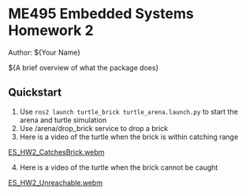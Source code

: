 # ME495 Embedded Systems Homework 2
Author: ${Your Name}

${A brief overview of what the package does}

## Quickstart
1. Use `ros2 launch turtle_brick turtle_arena.launch.py` to start the arena and turtle simulation
2. Use /arena/drop_brick service to drop a brick
3. Here is a video of the turtle when the brick is within catching range

[ES_HW2_CatchesBrick.webm](https://github.com/user-attachments/assets/8b60a1f4-4859-4142-9b8e-f4ec214b85da)

4. Here is a video of the turtle when the brick cannot be caught

[ES_HW2_Unreachable.webm](https://github.com/user-attachments/assets/a779f8b2-a588-411b-9c97-83c537cc33e5)